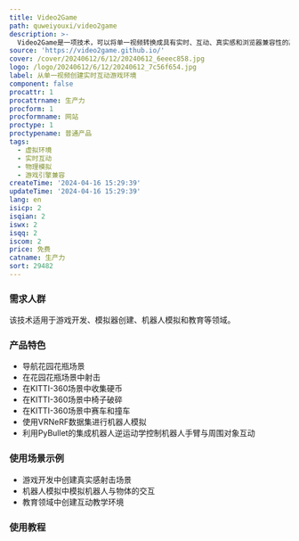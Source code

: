 ```yaml
---
title: Video2Game
path: quweiyouxi/video2game
description: >-
  Video2Game是一项技术，可以将单一视频转换成具有实时、互动、真实感和浏览器兼容性的高质量虚拟环境。它通过构建大规模的NeRF模型来实现高质量的表面几何形状，然后将该模型转换为带有对应刚体动力学的网格表示，以支持交互。使用UV映射的神经纹理，既能表达丰富，又与游戏引擎兼容。最终得到的是一个虚拟环境，虚拟角色可以与之互动，响应用户控制，并能从新的相机视角实时提供高分辨率渲染。
source: 'https://video2game.github.io/'
cover: /cover/20240612/6/12/20240612_6eeec858.jpg
logo: /logo/20240612/6/12/20240612_7c56f654.jpg
label: 从单一视频创建实时互动游戏环境
component: false
procattr: 1
procattrname: 生产力
procform: 1
procformname: 网站
proctype: 1
proctypename: 普通产品
tags:
  - 虚拟环境
  - 实时互动
  - 物理模拟
  - 游戏引擎兼容
createTime: '2024-04-16 15:29:39'
updateTime: '2024-04-16 15:29:39'
lang: en
isicp: 2
isqian: 2
iswx: 2
isqq: 2
iscom: 2
price: 免费
catname: 生产力
sort: 29482
---
```




### 需求人群
该技术适用于游戏开发、模拟器创建、机器人模拟和教育等领域。

### 产品特色
- 导航花园花瓶场景
- 在花园花瓶场景中射击
- 在KITTI-360场景中收集硬币
- 在KITTI-360场景中椅子破碎
- 在KITTI-360场景中赛车和撞车
- 使用VRNeRF数据集进行机器人模拟
- 利用PyBullet的集成机器人逆运动学控制机器人手臂与周围对象互动

### 使用场景示例
- 游戏开发中创建真实感射击场景
- 机器人模拟中模拟机器人与物体的交互
- 教育领域中创建互动教学环境

### 使用教程


  
